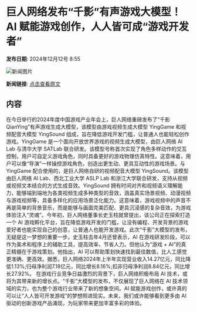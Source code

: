 # 巨人网络发布“千影”有声游戏大模型！AI 赋能游戏创作，人人皆可成“游戏开发者”

**发布日期**: 2024年12月12号 8:55

![新闻图片](https://upload.chinaz.com/2024/1212/6386961925149087227465692.png)

**新闻链接**: [点击查看原文](https://www.aibase.com/zh/news/13914)

## 内容

在今日举行的2024年度中国游戏产业年会上，巨人网络重磅发布了“千影 QianYing”有声游戏生成大模型，该模型由游戏视频生成大模型 YingGame 和视频配音大模型 YingSound 组成，旨在降低游戏开发门槛，让普通人也能轻松创作游戏。YingGame 是一个面向开放世界游戏的视频生成大模型，由巨人网络 AI Lab 与清华大学 SATLab 联合研发。该模型号称首次实现了角色多样动作的交互控制，用户可自定义游戏角色，同时具备更好的游戏物理仿真特性。这意味着，用户可以像“导演”一样操控游戏角色，创造出更生动、更具互动性的游戏场景。与 YingGame 配合使用的，是巨人网络自研的视频配音大模型 YingSound。该模型由巨人网络 AI Lab、西北工业大学 ASLP Lab 和浙江大学联合研发，支持从视频或视频文本结合的方式生成音效。YingSound 拥有时间对齐和视频语义理解能力，能够端到端地为各类视频生成多种类型的音效，涵盖真实场景视频、动漫视频与游戏视频等，具备多样化的应用场景泛化能力。这意味着，游戏视频中的声音不再是简单的背景音乐，而是能够与画面完美匹配、更具沉浸感的复杂音效，为游戏体验注入“灵魂”。今年初，巨人网络董事长史玉柱就曾提出，该公司正在探索打造一个 AI 游戏孵化平台，旨在降低游戏开发的门槛，让没有编程、开发背景的游戏爱好者也能实现自己的创意，让普通人也能开发游戏。此次“千影”大模型的发布，无疑是这一梦想的重要一步。史玉柱去年4月还曾表示，AI 在游戏研发阶段，可以作为美术和程序上的辅助工具，提高效率、节省人力。但他认为“游戏 + AI”的真正精髓在于游戏策划。他指出，AI 可以帮助策划快速找到最佳数值，比人工感觉更准确、更高效。据悉，巨人网络2024年上半年实现营业收入14.27亿元，同比降低1.13%;归母净利润7.18亿元，同比增长8.16%;扣非归母净利润8.84亿元，同比增长27.92%。 在游戏行业竞争日益激烈的背景下，巨人网络积极布局 AI 技术，或将为其带来新的增长点。“千影”大模型的发布，不仅展现了巨人网络在 AI 技术领域的实力，也为整个游戏行业带来了新的想象空间。AI 赋能游戏创作，或许真的可以让“人人皆可开发游戏”的梦想照进现实。未来，我们或许能够看到更多由 AI 驱动的创新游戏产品涌现，为玩家带来更加丰富多彩的体验。
